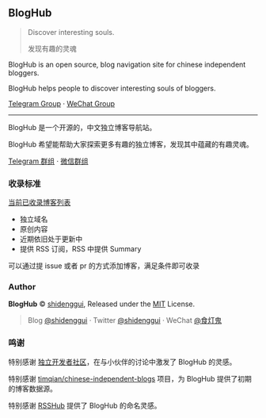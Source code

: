 ## BlogHub

> Discover interesting souls.
>
> 发现有趣的灵魂


BlogHub is an open source, blog navigation site for chinese independent bloggers.

BlogHub helps people to discover interesting souls of bloggers.

[Telegram Group](https://t.me/joinchat/Mym6_xbkNZf32E6ycPlwXQ) · [WeChat Group](https://gitee.com/shidenggui/assets/raw/master/uPic/fAwsKc.jpg)

---

BlogHub 是一个开源的，中文独立博客导航站。

BlogHub 希望能帮助大家探索更多有趣的独立博客，发现其中蕴藏的有趣灵魂。

[Telegram 群组](https://t.me/joinchat/Mym6_xbkNZf32E6ycPlwXQ) · [微信群组](https://gitee.com/shidenggui/assets/raw/master/uPic/fAwsKc.jpg)

### 收录标准

[当前已收录博客列表](./backend/assets/blogs-original.csv)

* 独立域名
* 原创内容
* 近期依旧处于更新中
* 提供 RSS 订阅，RSS 中提供 Summary

可以通过提 issue 或者 pr 的方式添加博客，满足条件即可收录

### Author

**BlogHub** © [shidenggui](https://github.com/shidenggui), Released under the [MIT](./LICENSE) License.<br>

> Blog [@shidenggui](https://shidenggui.com) · Twitter [@shidenggui](https://twitter.com/shidenggui) · WeChat [@食灯鬼](https://gitee.com/shidenggui/assets/raw/master/uPic/a22JuZ.jpg)

### 鸣谢

特别感谢 [独立开发者社区](https://indiehackers.net/)，在与小伙伴的讨论中激发了 BlogHub 的灵感。

特别感谢 [timqian/chinese-independent-blogs](https://github.com/timqian/chinese-independent-blogs) 项目，为 BlogHub 提供了初期的博客数据源。

特别感谢 [RSSHub](https://github.com/DIYgod/RSSHub) 提供了 BlogHub 的命名灵感。




